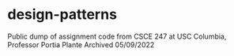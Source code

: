# design-patterns
Public dump of assignment code from CSCE 247 at USC Columbia, Professor Portia Plante
Archived 05/09/2022
